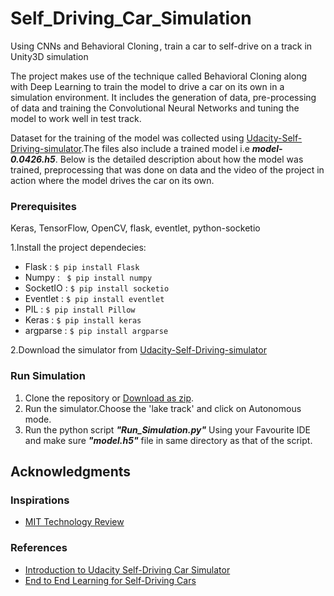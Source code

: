 # Self_Driving_Car_Simulation
Using CNNs and Behavioral Cloning , train a car to self-drive on a track in Unity3D simulation

The project makes use of the technique called Behavioral
Cloning along with Deep Learning to train the model to drive a car on its own in a simulation
environment. It includes the generation of data, pre-processing of data and training the Convolutional
Neural Networks and tuning the model to work well in test track.

 Dataset for the training of the model was collected using [Udacity-Self-Driving-simulator](https://github.com/udacity/self-driving-car-sim).The files also include a trained model i.e **_model-0.0426.h5_**. Below is the detailed description about how the model was trained, preprocessing that was done on data and the video of the project in action where the model drives the car on its own.
 
 ### Prerequisites
 Keras, TensorFlow, OpenCV, flask, eventlet, python-socketio
 
1.Install the project dependecies:
- Flask : ```$ pip install Flask```
- Numpy : ``` $ pip install numpy```
- SocketIO : ```$ pip install socketio``` 
- Eventlet : ```$ pip install eventlet```
- PIL : ```$ pip install Pillow```
- Keras : ```$ pip install keras```
- argparse : ```$ pip install argparse```

2.Download the simulator from [Udacity-Self-Driving-simulator](https://github.com/udacity/self-driving-car-sim#avaliable-game-builds-precompiled-builds-of-the-simulator)

### Run Simulation
1. Clone the repository or [Download as zip](https://github.com/venkma/Self_Driving_Car_Simulation.git).<br>
2. Run the simulator.Choose the 'lake track' and click on Autonomous mode.<br>
3. Run the python script **_"Run_Simulation.py"_** Using your Favourite IDE and make sure **_"model.h5"_** file in same directory as that of the script.


<!-- ## Author -->

<!-- **[KOLLI VENKATA MADHUKAR ](https://www.linkedin.com/in/madhukar-kolli-2a512916b/)**<br> -->
<!-- **[GUNTUKU SAI RISHITHA ](https://www.linkedin.com/in/sai-rishitha-guntuku-441046194/)** -->


## Acknowledgments
### Inspirations 
- [MIT Technology Review](https://www.technologyreview.com/s/609503/the-open-source-driving-simulator-that-trains-autonomous-vehicles/)

### References
- [Introduction to Udacity Self-Driving Car Simulator](https://towardsdatascience.com/introduction-to-udacity-self-driving-car-simulator-4d78198d301d)
- [End to End Learning for Self-Driving Cars](https://images.nvidia.com/content/tegra/automotive/images/2016/solutions/pdf/end-to-end-dl-using-px.pdf)
